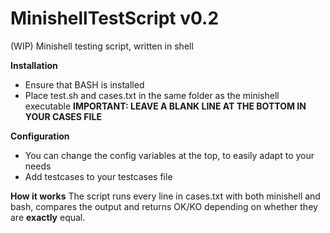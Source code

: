 # MinishellTestScript v0.2
(WIP) Minishell testing script, written in shell

**Installation**
- Ensure that BASH is installed
- Place test.sh and cases.txt in the same folder as the minishell executable
**IMPORTANT: LEAVE A BLANK LINE AT THE BOTTOM IN YOUR CASES FILE**

**Configuration**
- You can change the config variables at the top, to easily adapt to your needs
- Add testcases to your testcases file

**How it works**
The script runs every line in cases.txt with both minishell and bash, compares the output and returns OK/KO depending on whether they are **exactly** equal.
